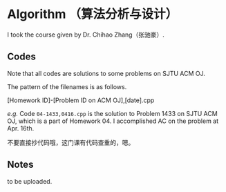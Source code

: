 # Algorithm （算法分析与设计）

I took the course given by Dr. Chihao Zhang（张驰豪）.

## Codes

Note that all codes are solutions to some problems on SJTU ACM OJ.

The pattern of the filenames is as follows.

[Homework ID]-[Problem ID on ACM OJ],[date].cpp

*e.g.*
Code `04-1433,0416.cpp` is the solution to Problem 1433 on SJTU ACM OJ, which is a part of Homework 04. I accomplished AC on the problem at Apr. 16th.

不要直接抄代码哦，这门课有代码查重的，嗯。

## Notes

to be uploaded.
